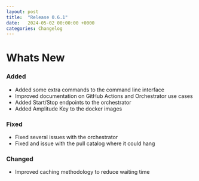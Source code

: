 ```yaml
---
layout: post
title:  "Release 0.6.1"
date:   2024-05-02 00:00:00 +0000
categories: Changelog
---
```


# Whats New

### Added

- Added some extra commands to the command line interface
- Improved documentation on GitHub Actions and Orchestrator use cases
- Added Start/Stop endpoints to the orchestrator
- Added Amplitude Key to the docker images

### Fixed

- Fixed several issues with the orchestrator
- Fixed and issue with the pull catalog where it could hang

### Changed

- Improved caching methodology to reduce waiting time


